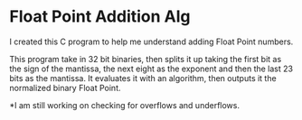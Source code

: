 # Float Point Addition Alg
I created this C program to help me understand adding Float Point numbers.

This program take in 32 bit binaries, then splits it up taking the first bit as the sign of the mantissa, the next eight as the exponent and then the last 23 bits as the mantissa.
It evaluates it with an algorithm, then outputs it the normalized binary Float Point.

*I am still working on checking for overflows and underflows.
